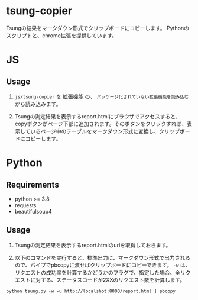 # tsung-copier

Tsungの結果をマークダウン形式でクリップボードにコピーします。
Pythonのスクリプトと、chrome拡張を提供しています。

# JS

## Usage

1. `js/tsung-copier` を [拡張機能](chrome://extensions) の、 `パッケージ化されていない拡張機能を読み込む` から読み込みます。

2. Tsungの測定結果を表示するreport.htmlにブラウザでアクセスすると、copyボタンがページ下部に追加されます。そのボタンをクリックすれば、表示しているページ中のテーブルをマークダウン形式に変換し、クリップボードにコピーします。

# Python

## Requirements

- python >= 3.8
- requests
- beautifulsoup4

## Usage

1. Tsungの測定結果を表示するreport.htmlのurlを取得しておきます。

2. 以下のコマンドを実行すると、標準出力に、マークダウン形式で出力されるので、パイプでpbcopyに渡せばクリップボードにコピーできます。 `-w` は、リクエストの成功率を計算するかどうかのフラグで、指定した場合、全リクエストに対する、ステータスコードが2XXのリクエスト数を計算します。

```shell
python tsung.py -w -u http://localshot:8000/report.html | pbcopy
```
